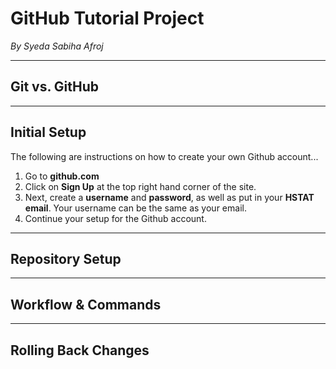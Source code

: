 # GitHub Tutorial Project

_By Syeda Sabiha Afroj_

---
## Git vs. GitHub



---
## Initial Setup
The following are instructions on how to create your own Github account...
1. Go to **github.com**
2. Click on **Sign Up** at the top right hand corner of the site.
3. Next, create a **username** and **password**, as well as put in your **HSTAT email**. Your username can be the same as your email.
4. Continue your setup for the Github account.

---
## Repository Setup



---
## Workflow & Commands



---
## Rolling Back Changes